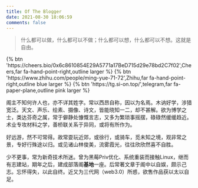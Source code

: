 ```yaml
---
title: Of The Blogger
date: 2021-08-30 18:06:59
comments: false
---
```


> 什么都可以做，什么都可以不做；什么都可以想，什么都可以不想。这就是自由。
<div class="btn-center">
{% btn 'https://cheers.bio/0x6c8610854E29A5771a17BeD715d29e78bd2C7f02',Cheers,far fa-hand-point-right,outline larger %}
{% btn 'https://www.zhihu.com/people/ming-yue-71-72',Zhihu,far fa-hand-point-right,outline blue larger %}
{% btn 'https://tg.si-on.top/',telegram,far fa-paper-plane,outline pink larger %}
</div>

阁主不知何许人也，亦不详其姓字。常以西昂自称，因以为名焉。木讷好学，涉猎宽泛。天文、声乐、绘素、摄像、诗文，皆能晓知一二，却不甚解。欲为博学之士，类达芬奇之属，常于僻静处慷慨言志，又多为繁琐事摇摆，碌碌然缓缓趋近。术业专攻材料之学，善桥联关系于异同，或将有所作为。

好远游，然不可常得。故常耍玩近郊，或徐行，或骑车，觅未知之境，观非常之景，专好行殊途以归。或见诸山林俊美，流雾霞光，往往欣欣然喜不自胜。

少不更事，常为新奇技术所迷。曾为黑莓Priv优化、系统重装而接触Linux，继而有志建站，期年之后，建成部落阁**基地**一座。后常著文章于阁中以自娱，颇示己志。忘怀得失，以此自终。近又为三代网（web3.0）所惑，欲售作品获以太以自足。

